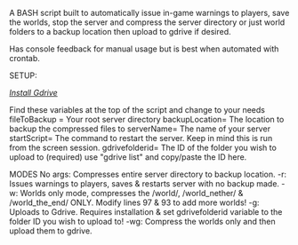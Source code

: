 A BASH script built to automatically issue in-game warnings to players, save the worlds, stop the server and compress the server directory or just world folders to a backup location then upload to gdrive if desired.

Has console feedback for manual usage but is best when automated with crontab.

SETUP: 

*[Install Gdrive](https://olivermarshall.net/how-to-upload-a-file-to-google-drive-from-the-command-line/)*

Find these variables at the top of the script and change to your needs
fileToBackup = Your root server directory
backupLocation= The location to backup the compressed files to
serverName= The name of your server
startScript= The command to restart the server. Keep in mind this is run from the screen session.
gdrivefolderid= The ID of the folder you wish to upload to (required) use "gdrive list" and copy/paste the ID here.

MODES
No args: Compresses entire server directory to backup location.
-r: Issues warnings to players, saves & restarts server with no backup made.
-w: Worlds only mode, compresses the /world/, /world_nether/ & /world_the_end/ ONLY. Modify lines 97 & 93 to add more worlds!
-g: Uploads to Gdrive. Requires installation & set gdrivefolderid variable to the folder ID you wish to upload to!
-wg: Compress the worlds only and then upload them to gdrive.
